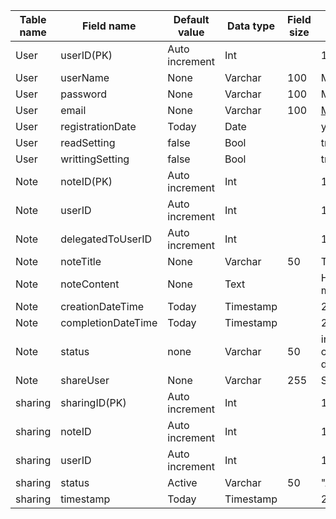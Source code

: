 | Table name | Field name | Default value | Data type | Field size | Example | 
| --- | --- | --- | --- | --- | --- | 
| User | userID(PK)| Auto increment | Int | | 100 |
| User | userName | None | Varchar | 100 | Mike | 
| User | password | None | Varchar | 100 | Mike123 | 
| User | email | None | Varchar | 100 | Mike.123@hotmail.com | 
| User | registrationDate | Today | Date | | yyyy-mm-dd | 
| User | readSetting | false | Bool | | true/false | 
| User | writtingSetting | false | Bool | | true/false | 
| Note | noteID(PK)| Auto increment | Int | | 101 | 
| Note | userID | Auto increment | Int | | 102 | 
| Note | delegatedToUserID | Auto increment | Int | | 103 | 
| Note | noteTitle | None | Varchar | 50 | Things to do | 
| Note | noteContent | None | Text | | Have a coffee in the morning | 
| Note | creationDateTime | Today | Timestamp | | 2023-10-02 10:00:30 | 
| Note | completionDateTime | Today | Timestamp | | 2023-10-02 10:00:30 | 
| Note | status | none | Varchar | 50 | in progress/ completed/ cancelled/ delegated | 
| Note | shareUser | None | Varchar | 255 | Sharon | 
| sharing | sharingID(PK) | Auto increment | Int | | 100 | 
| sharing | noteID | Auto increment | Int | | 102 | 
| sharing | userID | Auto increment | Int | | 101 | 
| sharing | status | Active | Varchar | 50 | "Active" or "Revoked" | 
| sharing | timestamp | Today | Timestamp | | 2023-10-02 10:00:30 |